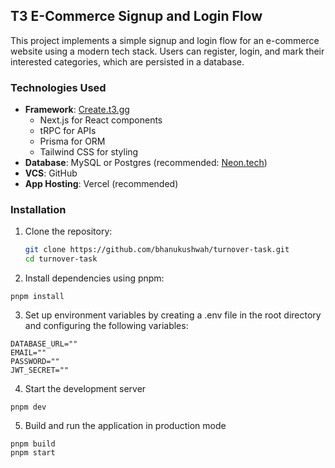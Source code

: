 ## T3 E-Commerce Signup and Login Flow

This project implements a simple signup and login flow for an e-commerce website using a modern tech stack. Users can register, login, and mark their interested categories, which are persisted in a database.

### Technologies Used

- **Framework**: [Create.t3.gg](https://create.t3.gg/)
  - Next.js for React components
  - tRPC for APIs
  - Prisma for ORM
  - Tailwind CSS for styling
- **Database**: MySQL or Postgres (recommended: [Neon.tech](https://neon.tech/))
- **VCS**: GitHub
- **App Hosting**: Vercel (recommended)

### Installation

1. Clone the repository:

   ```bash
   git clone https://github.com/bhanukushwah/turnover-task.git
   cd turnover-task
   ```

2. Install dependencies using pnpm:

```
pnpm install
```

3. Set up environment variables by creating a .env file in the root directory and configuring the following variables:

```
DATABASE_URL=""
EMAIL=""
PASSWORD=""
JWT_SECRET=""
```

4. Start the development server

```
pnpm dev
```

5. Build and run the application in production mode

```
pnpm build
pnpm start
```
